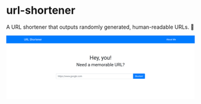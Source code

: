 # url-shortener
A URL shortener that outputs randomly generated, human-readable URLs. :rocket:

![It shortens URLS!](url-shortener/wwwroot/images/preview.PNG)
